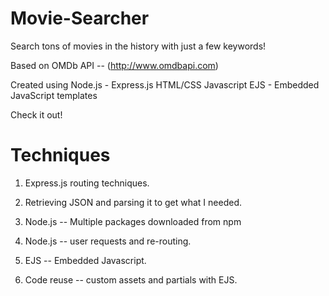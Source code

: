 # Movie-Searcher

Search tons of movies in the history with just a few keywords!

Based on OMDb API -- (http://www.omdbapi.com)

Created using Node.js - Express.js
              HTML/CSS
              Javascript
              EJS - Embedded JavaScript templates
              
Check it out!

# Techniques 

1. Express.js routing techniques.

2. Retrieving JSON and parsing it to get what I needed.

3. Node.js -- Multiple packages downloaded from npm

4. Node.js -- user requests and re-routing.

5. EJS -- Embedded Javascript.

6. Code reuse -- custom assets and partials with EJS.
